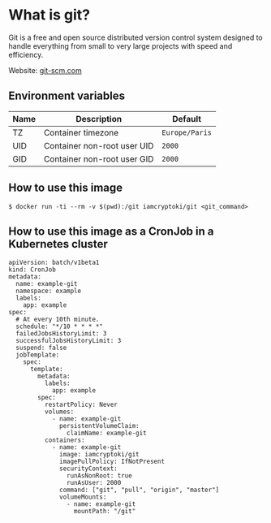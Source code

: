 # What is git?

Git is a free and open source distributed version control system designed to handle everything from small to very large projects with speed and efficiency.

Website: [git-scm.com](https://git-scm.com/)

## Environment variables

Name | Description | Default
---- | ----------- | -------
TZ | Container timezone | `Europe/Paris`
UID | Container non-root user UID | `2000`
GID | Container non-root user GID | `2000`

## How to use this image

```
$ docker run -ti --rm -v $(pwd):/git iamcryptoki/git <git_command>
```

## How to use this image as a CronJob in a Kubernetes cluster

```
apiVersion: batch/v1beta1
kind: CronJob
metadata:
  name: example-git
  namespace: example
  labels:
    app: example
spec:
  # At every 10th minute.
  schedule: "*/10 * * * *"
  failedJobsHistoryLimit: 3
  successfulJobsHistoryLimit: 3
  suspend: false
  jobTemplate:
    spec:
      template:
        metadata:
          labels:
            app: example
        spec:
          restartPolicy: Never
          volumes:
            - name: example-git
              persistentVolumeClaim:
                claimName: example-git
          containers:
            - name: example-git
              image: iamcryptoki/git
              imagePullPolicy: IfNotPresent
              securityContext:
                runAsNonRoot: true
                runAsUser: 2000
              command: ["git", "pull", "origin", "master"]
              volumeMounts:
                - name: example-git
                  mountPath: "/git"
```
